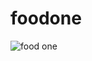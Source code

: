 # foodone
![food one](https://user-images.githubusercontent.com/89276294/134413619-d8dd8d39-151f-4b07-877d-a192ff8fb893.png)

